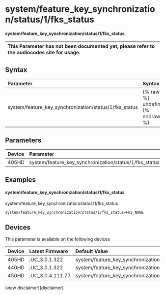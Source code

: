﻿---
description: system/feature_key_synchronization/status/1/fks_status
search:
    keywords: ['system','feature_key_synchronization','status','1','fks_status']
---

# system/feature_key_synchronization/status/1/fks_status

#### system/feature_key_synchronization/status/1/fks_status


| This Parameter has not been documented yet, please refer to the audiocodes site for usage.  |
| :--- |

## Syntax
| Parameter | Syntax |
| :--- | :--- |
|system/feature_key_synchronization/status/1/fks_status | {% raw %} undefined {% endraw %} |

## Parameters
|Device|Parameter|value|Description|
|:---|:---|:---|:---|
| 405HD | system/feature_key_synchronization/status/1/fks_status |  |  |

## Examples
#### system/feature_key_synchronization/status/1/fks_status

system/feature_key_synchronization/status/1/fks_status

```
system/feature_key_synchronization/status/1/fks_status=FKS_NONE
```

## Devices
This parameter is available on the following devices

| Device | Latest Firmware | Default Value |
|:---|:---|:---|
| 405HD | ;UC_3.0.1.322 | system/feature_key_synchronization/status/1/fks_status=FKS_NONE 
| 440HD | ;UC_3.0.1.322 | system/feature_key_synchronization/status/1/fks_status=FKS_NONE 
| 450HD | ;UC_3.0.4.111.77 | system/feature_key_synchronization/status/1/fks_status=FKS_NONE 

(view disclaimer)[disclaimer]
